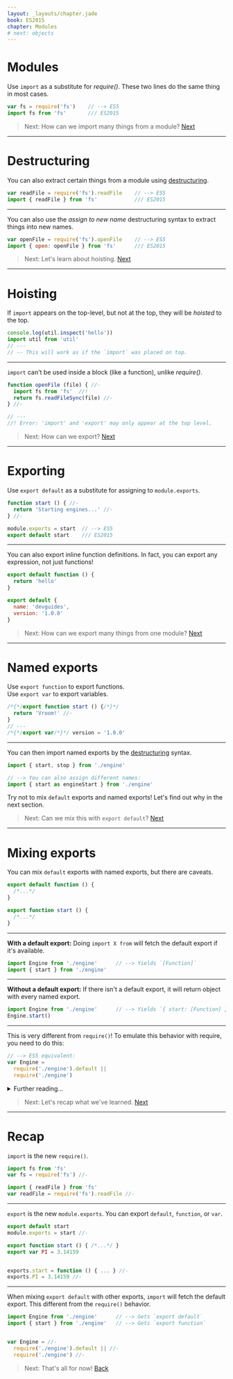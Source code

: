 ```yaml
---
layout: _layouts/chapter.jade
book: ES2015
chapter: Modules
# next: objects
---
```


# Modules

Use `import` as a substitute for *require()*. These two lines do the same thing in most cases.

```js
var fs = require('fs')    // --> ES5
import fs from 'fs'       /// ES2015
```

> Next: How can we import many things from a module? [Next](#destructuring)

* * * *

# Destructuring

You can also extract certain things from a module using [destructuring](destructuring).

```js
var readFile = require('fs').readFile    // --> ES5
import { readFile } from 'fs'            /// ES2015
```

---

You can also use the *assign to new name* destructuring syntax to extract things into new names.

```js
var openFile = require('fs').openFile    // --> ES5
import { open: openFile } from 'fs'      /// ES2015
```

> Next: Let's learn about hoisting. [Next](#hoisting)

* * * *

# Hoisting

If `import` appears on the top-level, but not at the top, they will be *hoisted* to the top.

```js
console.log(util.inspect('hello'))
import util from 'util'
// ---
// -- This will work as if the `import` was placed on top.
```

---

`import` can't be used inside a block (like a function), unlike *require()*.

```js
function openFile (file) { //-
  import fs from 'fs'  //!
  return fs.readFileSync(file) //-
} //-

// ---
//! Error: 'import' and 'export' may only appear at the top level.
```

> Next: How can we export? [Next](#exporting)

* * * *

# Exporting

Use `export default` as a substitute for assigning to `module.exports`.

```js
function start () { //-
  return 'Starting engines...' //-
} //-

module.exports = start  // --> ES5
export default start    /// ES2015
```

---

You can also export inline function definitions.
In fact, you can export any expression, not just functions!

```js
export default function () {
  return 'hello'
}
```

```js
export default {
  name: 'devguides',
  version: '1.0.0'
}
```

> Next: How can we export many things from one module? [Next](#named-exports)

* * * *

# Named exports

Use `export function` to export functions.<br>
Use `export var` to export variables.

```js
/*{*/export function start () {/*}*/
  return 'Vroom!' //-
}
// ---
/*{*/export var/*}*/ version = '1.0.0'
```

---

You can then import named exports by the [destructuring](destructuring) syntax.

```js
import { start, stop } from './engine'

// --> You can also assign different names:
import { start as engineStart } from './engine'
```

Try not to mix `default` exports and named exports! Let's find out why in the next section.

> Next: Can we mix this with `export default`? [Next](#mixing-exports)

* * * *

# Mixing exports

You can mix `default` exports with named exports, but there are caveats.

```js
export default function () {
  /*...*/
}

export function start () {
  /*...*/
}
```

---

__With a default export:__ Doing `import X from` will fetch the default export if it's available.

```js
import Engine from './engine'      // --> Yields `[Function]`
import { start } from './engine'
```

---

__Without a default export:__ If there isn't a default export, it will return object with every named export.

```js
import Engine from './engine'      // --> Yields `{ start: [Function] }`
Engine.start()
```

---

This is very different from `require()`! To emulate this behavior with require, you need to do this:

```js
// --> ES5 equivalent:
var Engine =
  require('./engine').default ||
  require('./engine')
```

<details>
<summary>Further reading...</summary>

- [Difference between default and named exports](http://stackoverflow.com/questions/36795819/react-native-es-6-when-should-i-use-curly-braces-for-import/36796281#36796281) *(Stack Overflow)*
</details>

> Next: Let's recap what we've learned. [Next](#recap)

* * * *

# Recap

`import` is the new `require()`.

```js
import fs from 'fs'
var fs = require('fs') //-
```

```js
import { readFile } from 'fs'
var readFile = require('fs').readFile //-
```

---

`export` is the new `module.exports`. You can export `default`, `function`, or `var`.

```js
export default start
module.exports = start //-
```

```js
export function start () { /*...*/ }
export var PI = 3.14159


exports.start = function () { ... } //-
exports.PI = 3.14159 //-
```

---

When mixing `export default` with other exports, `import` will fetch the default export. This different from the `require()` behavior.

```js
import Engine from './engine'      // --> Gets `export default`
import { start } from './engine'   // --> Gets `export function`


var Engine = //-
  require('./engine').default || //-
  require('./engine') //-
```

> Next: That's all for now! [Back](.)

